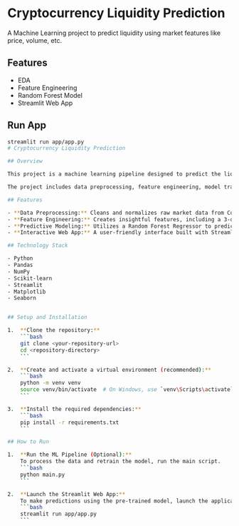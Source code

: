# Cryptocurrency Liquidity Prediction

A Machine Learning project to predict liquidity using market features like price, volume, etc.

## Features
- EDA
- Feature Engineering
- Random Forest Model
- Streamlit Web App

## Run App

```bash
streamlit run app/app.py
# Cryptocurrency Liquidity Prediction

## Overview

This project is a machine learning pipeline designed to predict the liquidity of cryptocurrencies using historical market data. The primary goal is to identify early signs of liquidity crises, which can lead to market instability. By forecasting a custom liquidity ratio based on features like price, volume, and market cap, the model provides insights that can help traders and financial institutions manage risk more effectively.

The project includes data preprocessing, feature engineering, model training, and a simple web application for real-time predictions.

## Features

- **Data Preprocessing:** Cleans and normalizes raw market data from CoinGecko.
- **Feature Engineering:** Creates insightful features, including a 3-day price moving average and a custom liquidity ratio.
- **Predictive Modeling:** Utilizes a Random Forest Regressor to predict the liquidity ratio.
- **Interactive Web App:** A user-friendly interface built with Streamlit to serve real-time predictions from the trained model.

## Technology Stack

- Python
- Pandas
- NumPy
- Scikit-learn
- Streamlit
- Matplotlib
- Seaborn


## Setup and Installation

1.  **Clone the repository:**
    ```bash
    git clone <your-repository-url>
    cd <repository-directory>
    ```

2.  **Create and activate a virtual environment (recommended):**
    ```bash
    python -m venv venv
    source venv/bin/activate  # On Windows, use `venv\Scripts\activate`
    ```

3.  **Install the required dependencies:**
    ```bash
    pip install -r requirements.txt
    ```

## How to Run

1.  **Run the ML Pipeline (Optional):**
    To process the data and retrain the model, run the main script.
    ```bash
    python main.py
    ```

2.  **Launch the Streamlit Web App:**
    To make predictions using the pre-trained model, launch the application.
    ```bash
    streamlit run app/app.py
    ```
   